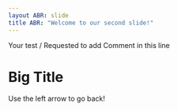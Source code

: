 ```yaml
---
layout ABR: slide
title ABR: "Welcome to our second slide!"
---
```

Your test / Requested to add Comment in this line

# Big Title

Use the left arrow to go back!
